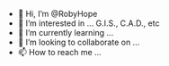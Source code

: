 - 👋 Hi, I’m @RobyHope
- 👀 I’m interested in ... G.I.S., C.A.D., etc
- 🌱 I’m currently learning ...
- 💞️ I’m looking to collaborate on ...
- 📫 How to reach me ...

<!---
RobyHope/RobyHope is a ✨ special ✨ repository because its `README.md` (this file) appears on your GitHub profile.
You can click the Preview link to take a look at your changes.
--->
